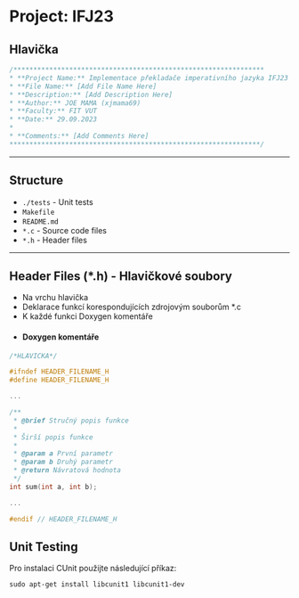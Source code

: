 # Project: IFJ23

## Hlavička
```c
/***************************************************************
* **Project Name:** Implementace překladače imperativního jazyka IFJ23
* **File Name:** [Add File Name Here]
* **Description:** [Add Description Here]
* **Author:** JOE MAMA (xjmama69)
* **Faculty:** FIT VUT
* **Date:** 29.09.2023
*
* **Comments:** [Add Comments Here]
***************************************************************/
```
---

## Structure
- `./tests` - Unit tests
- `Makefile`
- `README.md`
- `*.c` - Source code files
- `*.h` - Header files

--- 

## Header Files (*.h) - Hlavičkové soubory
- Na vrchu hlavička
- Deklarace funkcí korespondujících zdrojovým souborům *.c
- K každé funkci Doxygen komentáře
- #### Doxygen komentáře
```c
/*HLAVICKA*/

#ifndef HEADER_FILENAME_H
#define HEADER_FILENAME_H

...

/**
 * @brief Stručný popis funkce
 *
 * Širší popis funkce
 *
 * @param a První parametr
 * @param b Druhý parametr
 * @return Návratová hodnota
 */
int sum(int a, int b);

...

#endif // HEADER_FILENAME_H
```


## Unit Testing
Pro instalaci CUnit použijte následující příkaz:

```
sudo apt-get install libcunit1 libcunit1-dev
```




